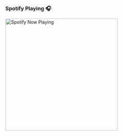 
### Spotify Playing 🎧

[<img src="https://spotify-chi-ten.vercel.app/api/spotify-playing" alt="Spotify Now Playing" width="350" />](https://open.spotify.com/user/fbgfwizb8f1gnohw28ppde14m)
